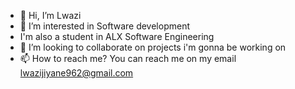 - 👋 Hi, I’m Lwazi
- 👀 I’m interested in Software development
- I'm also a student in ALX Software Engineering 
- 💞️ I’m looking to collaborate on projects i'm gonna be working on
- 📫 How to reach me? You can reach me on my email lwazijiyane962@gmail.com

<!---
Lwazman/Lwazman is a ✨ special ✨ repository because its `README.md` (this file) appears on your GitHub profile.
You can click the Preview link to take a look at your changes.
--->
